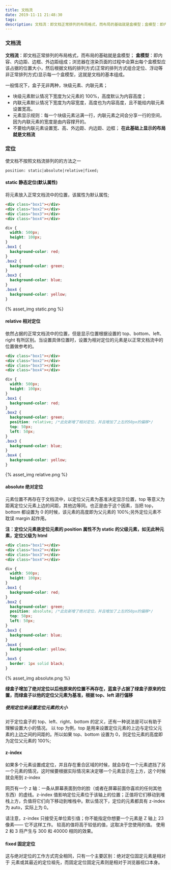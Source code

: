 ```yaml
---
title: 文档流
date: 2019-11-11 21:48:30
tags:
description: 文档流：即文档正常排列的布局格式，而布局的基础就是盒模型；盒模型：即内容、内边距、边框、外边距组成；浏览器在渲染页面的过程中会算出每个盒模型应该占据的位置大小，然后根据文档的排列方式(正常的排列方式组合定位、浮动等非正常排列方式)显示每一个盒模型，这就是文档的基本组成。
---
```


### 文档流

**文档流**：即文档正常排列的布局格式，而布局的基础就是盒模型；
**盒模型**：即内容、内边距、边框、外边距组成；浏览器在渲染页面的过程中会算出每个盒模型应该占据的位置大小，然后根据文档的排列方式(正常的排列方式组合定位、浮动等非正常排列方式)显示每一个盒模型，这就是文档的基本组成。

一般情况下，盒子无非两种，块级元素、内联元素；

- 块级元素默认情况下宽度为父元素的 100%，高度默认为内容高度；
- 内联元素默认情况下宽度为内容宽度，高度也为内容高度，且不能给内联元素设置宽高。
- 元素显示规则：每一个块级元素沾满一行，内联元素之间会分享一行的空间，因为内联元素的宽度是由内容撑开的。
- 不要给内联元素设置宽、高、外边距、内边距、边框；
  **在此基础上显示的布局就是文档流**

### 定位

使文档不按照文档流排列的的方法之一

```
position: static|absolute|relative|fixed;
```

#### static 静态定位(默认属性)

将元素放入正常文档流中的位置，该属性为默认属性;

```html
<div class="box1"></div>
<div class="box2"></div>
<div class="box3"></div>
<div class="box4"></div>
```

```css
div {
  width: 500px;
  height: 100px;
}
.box1 {
  background-color: red;
}
.box2 {
  background-color: green;
}
.box3 {
  background-color: blue;
}
.box4 {
  background-color: yellow;
}
```

{% asset_img static.png %}

#### relative 相对定位

依然占据的正常文档流中的位置，但是显示位置根据设置的 top、bottom、left、right 有所区别。当设置具体位置时，设置为相对定位的元素是以正常文档流中的位置做参考的。

```html
<div class="box1"></div>
<div class="box2"></div>
<div class="box3"></div>
<div class="box4"></div>
```

```css
div {
  width: 500px;
  height: 100px;
}
.box1 {
  background-color: red;
}
.box2 {
  background-color: green;
  position: relative; /*此处新增了相对定位，并且增加了上左的50px的偏移*/
  top: 50px;
  left: 50px;
}
.box3 {
  background-color: blue;
}
.box4 {
  background-color: yellow;
}
```

{% asset_img relative.png %}

#### absolute 绝对定位

元素位置不再存在于文档流中，以定位父元素为基准决定显示位置，top 等意义为距离定位父元素上边的间距，其他边等同。也正是由于这个因素，当把 top，bottom 都设置为 0 的时候，该元素的高度即为父元素的 100%;另外定位元素不耽误 margin 起作用。

**注：定位父元素是定位元素的 position 属性不为 static 的父级元素，如无此种元素，定位父级为 html**

```html
<div class="box1"></div>
<div class="box2"></div>
<div class="box3"></div>
<div class="box4"></div>
```

```css
div {
  width: 500px;
  height: 100px;
}
.box1 {
  background-color: red;
}
.box2 {
  background-color: green;
  position: absolute; /*此处新增了绝对定位，并且增加了上左的50px的偏移*/
  top: 50px;
  left: 50px;
}
.box3 {
  background-color: blue;
}
.box4 {
  background-color: yellow;
}
.box5 {
  border: 1px solid black;
}
```

{% asset_img absolute.png %}

**绿盒子增加了绝对定位以后他原来的位置不再存在，蓝盒子占据了绿盒子原来的位置，而绿盒子以他的定位父元素为基准，根据 top、left 进行偏移**

##### 使用定位来设置定位元素的大小

对于定位盒子的 top、left、right、bottom 的定义，还有一种说法是可以有助于理解设置大小的情况。
以 top 为例，top 是用来设置定位元素的上边与定位父元素的上边之间的间距的。所以如果 top、bottom 设置为 0，则定位元素的高度即为定位父元素的 100%;

#### z-index

如果多个元素设置成定位，并且存在重合区域的时候，就会存在一个元素遮挡了另一个元素的情况，这时候要根据实际情况来决定哪一个元素显示在上方，这个时候就会用到 z-index

网页有一个 z 轴：一条从屏幕表面到你的脸（或者在屏幕前面你喜欢的任何其他东西）的虚线。z-index 值影响定位元素位于该轴上的位置；正值将它们移动到堆栈上方，负值将它们向下移动到堆栈中。默认情况下，定位的元素都具有 z-index 为 auto，实际上为 0。

请注意，z-index 只接受无单位索引值；你不能指定你想要一个元素是 Z 轴上 23 像素—— 它不这样工作。 较高的值将高于较低的值，这取决于您使用的值。 使用 2 和 3 将产生与 300 和 40000 相同的效果。

#### fixed 固定定位

这与绝对定位的工作方式完全相同，只有一个主要区别：绝对定位固定元素是相对于 元素或其最近的定位祖先，而固定定位固定元素则是相对于浏览器视口本身。
